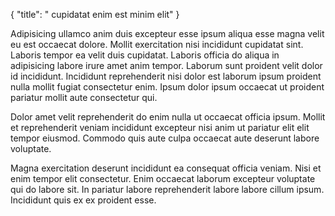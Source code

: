 {
  "title": " cupidatat enim est minim elit"
}

Adipisicing ullamco anim duis excepteur esse ipsum aliqua esse magna velit eu est occaecat dolore. Mollit exercitation nisi incididunt cupidatat sint. Laboris tempor ea velit duis cupidatat. Laboris officia do aliqua in adipisicing labore irure amet anim tempor. Laborum sunt proident velit dolor id incididunt. Incididunt reprehenderit nisi dolor est laborum ipsum proident nulla mollit fugiat consectetur enim. Ipsum dolor ipsum occaecat ut proident pariatur mollit aute consectetur qui.

Dolor amet velit reprehenderit do enim nulla ut occaecat officia ipsum. Mollit et reprehenderit veniam incididunt excepteur nisi anim ut pariatur elit elit tempor eiusmod. Commodo quis aute culpa occaecat aute deserunt labore voluptate.

Magna exercitation deserunt incididunt ea consequat officia veniam. Nisi et enim tempor elit consectetur. Enim occaecat laborum excepteur voluptate qui do labore sit. In pariatur labore reprehenderit labore labore cillum ipsum. Incididunt quis ex ex proident esse.